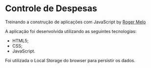 # Controle de Despesas

Treinando a construção de aplicações com JavaScript by [Roger Melo](https://www.youtube.com/watch?v=xarRciYWT5Q&t=119s)

A aplicação foi desenvolvida utilizando as seguintes tecnologias:

- HTML5;
- CSS;
- JavaScript.

Foi utilizada o Local Storage do browser para persistir os dados.